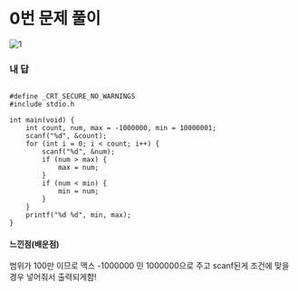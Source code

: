 # 0번 문제 풀이
![1](https://user-images.githubusercontent.com/81015704/118503535-ac95a400-b765-11eb-82fb-0739e653ec5d.png)

### 내 답
<pre><code>
#define _CRT_SECURE_NO_WARNINGS
#include stdio.h

int main(void) {
	int count, num, max = -1000000, min = 10000001;
	scanf("%d", &count);
	for (int i = 0; i < count; i++) {
		scanf("%d", &num);
		if (num > max) {
			max = num;
		}
		if (num < min) {
			min = num;
		}
	}
	printf("%d %d", min, max);
}
</code></pre>


#### 느낀점(배운점)
범위가 100만 이므로 맥스 -1000000 민 1000000으로 주고 scanf된게 조건에 맞을경우 넣어줘서 출력되게함!
